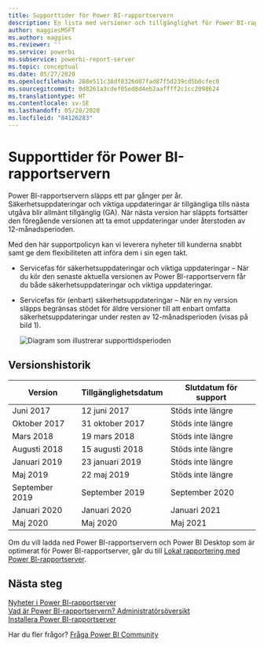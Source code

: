 ```yaml
---
title: Supporttider för Power BI-rapportservern
description: En lista med versioner och tillgänglighet för Power BI-rapportservern.
author: maggiesMSFT
ms.author: maggies
ms.reviewer: ''
ms.service: powerbi
ms.subservice: powerbi-report-server
ms.topic: conceptual
ms.date: 05/27/2020
ms.openlocfilehash: 288e511c38df0326d07fad87f5d239cd5b0cfec0
ms.sourcegitcommit: 0d8261a3cdef05ed8d4eb2aaffff2c1cc2098624
ms.translationtype: HT
ms.contentlocale: sv-SE
ms.lasthandoff: 05/28/2020
ms.locfileid: "84126283"
---
```

# <a name="support-timeline-for-power-bi-report-server"></a>Supporttider för Power BI-rapportservern

Power BI-rapportservern släpps ett par gånger per år. Säkerhetsuppdateringar och viktiga uppdateringar är tillgängliga tills nästa utgåva blir allmänt tillgänglig (GA). När nästa version har släppts fortsätter den föregående versionen att ta emot uppdateringar under återstoden av 12-månadsperioden.

Med den här supportpolicyn kan vi leverera nyheter till kunderna snabbt samt ge dem flexibiliteten att införa dem i sin egen takt.

* Servicefas för säkerhetsuppdateringar och viktiga uppdateringar – När du kör den senaste aktuella versionen av Power BI-rapportservern får du både säkerhetsuppdateringar och viktiga uppdateringar.
* Servicefas för (enbart) säkerhetsuppdateringar – När en ny version släpps begränsas stödet för äldre versioner till att enbart omfatta säkerhetsuppdateringar under resten av 12-månadsperioden (visas på bild 1).

    ![Diagram som illustrerar supporttidsperioden](media/support-timeline/report-server-support-timeline-overall.png)

## <a name="version-history"></a>Versionshistorik

| **Version** | **Tillgänglighetsdatum** | **Slutdatum för support** |
| --- | --- | --- |
| Juni 2017 |12 juni 2017 |Stöds inte längre |
| Oktober 2017 |31 oktober 2017 | Stöds inte längre |
| Mars 2018 | 19 mars 2018 | Stöds inte längre |
| Augusti 2018 | 15 augusti 2018 | Stöds inte längre |
| Januari 2019 | 23 januari 2019 | Stöds inte längre |
| Maj 2019 | 22 maj 2019 | Stöds inte längre |
| September 2019 | September 2019 | September 2020 
| Januari 2020 | Januari 2020 | Januari 2021
| Maj 2020 | Maj 2020 | Maj 2021

Om du vill ladda ned Power BI-rapportservern och Power BI Desktop som är optimerat för Power BI-rapportserver, går du till [Lokal rapportering med Power BI-rapportserver](https://powerbi.microsoft.com/report-server/).

## <a name="next-steps"></a>Nästa steg
[Nyheter i Power BI-rapportserver](whats-new.md)  
[Vad är Power BI-rapportservern? ](get-started.md)
[Administratörsöversikt](admin-handbook-overview.md)  
[Installera Power BI-rapportserver](install-report-server.md)  

Har du fler frågor? [Fråga Power BI Community](https://community.powerbi.com/)
